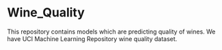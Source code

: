 # Wine_Quality
This repository contains models which are predicting quality of wines. We have UCI Machine Learning Repository  wine quality dataset. 
